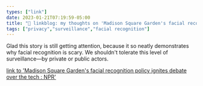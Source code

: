 ```yaml
---
types: ["link"]
date: 2023-01-21T07:19:59-05:00
title: "🔗 linkblog: my thoughts on 'Madison Square Garden's facial recognition policy ignites debate over the tech : NPR'"
tags: ["privacy","surveillance","facial recognition"]
---
```

Glad this story is still getting attention, because it so neatly demonstrates why facial recognition is scary. We shouldn't tolerate this level of surveillance—by private or public actors.  
 

[link to 'Madison Square Garden's facial recognition policy ignites debate over the tech : NPR'](https://www.npr.org/2023/01/21/1150289272/facial-recognition-technology-madison-square-garden-law-new-york)
